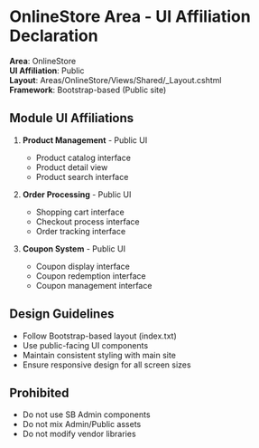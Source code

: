 # OnlineStore Area - UI Affiliation Declaration

**Area**: OnlineStore  
**UI Affiliation**: Public  
**Layout**: Areas/OnlineStore/Views/Shared/_Layout.cshtml  
**Framework**: Bootstrap-based (Public site)  

## Module UI Affiliations

1. **Product Management** - Public UI
   - Product catalog interface
   - Product detail view
   - Product search interface

2. **Order Processing** - Public UI
   - Shopping cart interface
   - Checkout process interface
   - Order tracking interface

3. **Coupon System** - Public UI
   - Coupon display interface
   - Coupon redemption interface
   - Coupon management interface

## Design Guidelines

- Follow Bootstrap-based layout (index.txt)
- Use public-facing UI components
- Maintain consistent styling with main site
- Ensure responsive design for all screen sizes

## Prohibited

- Do not use SB Admin components
- Do not mix Admin/Public assets
- Do not modify vendor libraries